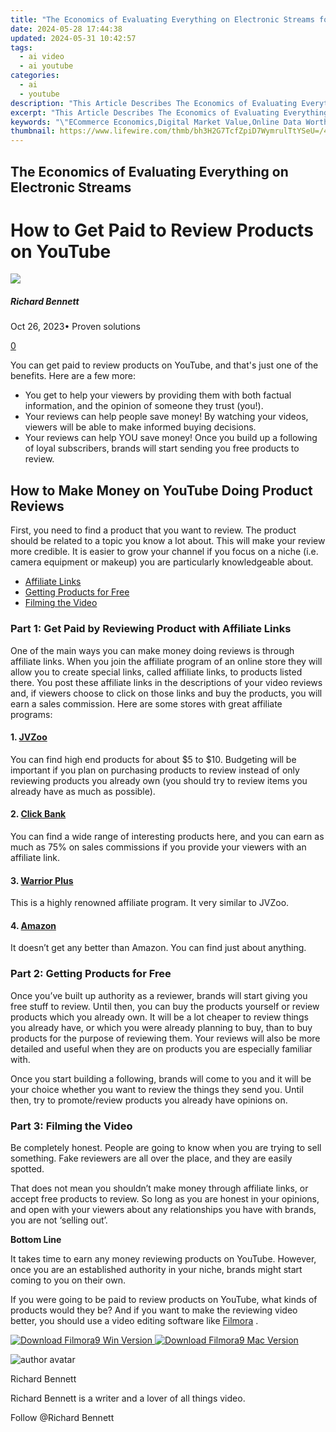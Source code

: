 ```yaml
---
title: "The Economics of Evaluating Everything on Electronic Streams for 2024"
date: 2024-05-28 17:44:38
updated: 2024-05-31 10:42:57
tags:
  - ai video
  - ai youtube
categories:
  - ai
  - youtube
description: "This Article Describes The Economics of Evaluating Everything on Electronic Streams for 2024"
excerpt: "This Article Describes The Economics of Evaluating Everything on Electronic Streams for 2024"
keywords: "\"ECommerce Economics,Digital Market Value,Online Data Worth,Electronic Commerce Impact,Stream Content Valuation,Electron Streams Assessment,Economic Analysis E-Streams\""
thumbnail: https://www.lifewire.com/thmb/bh3H2G7TcfZpiD7WymrulTtYSeU=/400x300/filters:no_upscale():max_bytes(150000):strip_icc()/facebook_dark_mode_fix_nico_de_pasquale_photography-6f02eb383e884f748870de4aae05d676.jpg
---
```


## The Economics of Evaluating Everything on Electronic Streams

# How to Get Paid to Review Products on YouTube

![](https://images.wondershare.com/filmora/article-images/richard-bennett.jpg)

##### Richard Bennett

 Oct 26, 2023• Proven solutions

[0](#commentsBoxSeoTemplate)

You can get paid to review products on YouTube, and that's just one of the benefits. Here are a few more:

* You get to help your viewers by providing them with both factual information, and the opinion of someone they trust (you!).
* Your reviews can help people save money! By watching your videos, viewers will be able to make informed buying decisions.
* Your reviews can help YOU save money! Once you build up a following of loyal subscribers, brands will start sending you free products to review.

## How to Make Money on YouTube Doing Product Reviews

First, you need to find a product that you want to review. The product should be related to a topic you know a lot about. This will make your review more credible. It is easier to grow your channel if you focus on a niche (i.e. camera equipment or makeup) you are particularly knowledgeable about.

* [Affiliate Links](#affiliatelinks)
* [Getting Products for Free](#freeproducts)
* [Filming the Video](#filming)

### Part 1: Get Paid by Reviewing Product with Affiliate Links

One of the main ways you can make money doing reviews is through affiliate links. When you join the affiliate program of an online store they will allow you to create special links, called affiliate links, to products listed there. You post these affiliate links in the descriptions of your video reviews and, if viewers choose to click on those links and buy the products, you will earn a sales commission. Here are some stores with great affiliate programs:

#### 1\. [JVZoo](http://www.jvzoo.com/)

You can find high end products for about $5 to $10\. Budgeting will be important if you plan on purchasing products to review instead of only reviewing products you already own (you should try to review items you already have as much as possible).

#### 2\. [Click Bank](http://www.clickbank.com/)

You can find a wide range of interesting products here, and you can earn as much as 75% on sales commissions if you provide your viewers with an affiliate link.

#### 3\. [Warrior Plus](https://warriorplus.com/)

This is a highly renowned affiliate program. It very similar to JVZoo.

#### 4\. [Amazon](https://affiliate-program.amazon.com/)

It doesn’t get any better than Amazon. You can find just about anything.

### Part 2:  Getting Products for Free

Once you’ve built up authority as a reviewer, brands will start giving you free stuff to review. Until then, you can buy the products yourself or review products which you already own. It will be a lot cheaper to review things you already have, or which you were already planning to buy, than to buy products for the purpose of reviewing them. Your reviews will also be more detailed and useful when they are on products you are especially familiar with.

Once you start building a following, brands will come to you and it will be your choice whether you want to review the things they send you. Until then, try to promote/review products you already have opinions on.

### Part 3:  Filming the Video

Be completely honest. People are going to know when you are trying to sell something. Fake reviewers are all over the place, and they are easily spotted.

That does not mean you shouldn’t make money through affiliate links, or accept free products to review. So long as you are honest in your opinions, and open with your viewers about any relationships you have with brands, you are not ‘selling out’.

**Bottom Line**

It takes time to earn any money reviewing products on YouTube. However, once you are an established authority in your niche, brands might start coming to you on their own.

If you were going to be paid to review products on YouTube, what kinds of products would they be? And if you want to make the reviewing video better, you should use a video editing software like [Filmora](https://tools.techidaily.com/wondershare/filmora/download/) .

[![Download Filmora9 Win Version](https://images.wondershare.com/filmora/guide/download-btn-win.jpg) ](https://tools.techidaily.com/wondershare/filmora/download/) [![Download Filmora9 Mac Version](https://images.wondershare.com/filmora/guide/download-btn-mac.jpg) ](https://tools.techidaily.com/wondershare/filmora/download/)

![author avatar](https://images.wondershare.com/filmora/article-images/richard-bennett.jpg)

Richard Bennett

Richard Bennett is a writer and a lover of all things video.

Follow @Richard Bennett
